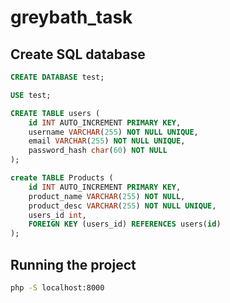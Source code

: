 # greybath_task

## Create SQL database
```sql
CREATE DATABASE test;

USE test;

CREATE TABLE users (
    id INT AUTO_INCREMENT PRIMARY KEY,
    username VARCHAR(255) NOT NULL UNIQUE,
    email VARCHAR(255) NOT NULL UNIQUE,
    password_hash char(60) NOT NULL
);

create TABLE Products (
    id INT AUTO_INCREMENT PRIMARY KEY,
    product_name VARCHAR(255) NOT NULL,
    product_desc VARCHAR(255) NOT NULL UNIQUE,
    users_id int,
    FOREIGN KEY (users_id) REFERENCES users(id)
);
```

## Running the project
```zsh
php -S localhost:8000
```
